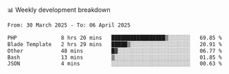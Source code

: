📊 Weekly development breakdown
<!--START_SECTION:waka-->

```txt
From: 30 March 2025 - To: 06 April 2025

PHP              8 hrs 20 mins   █████████████████▒░░░░░░░   69.85 %
Blade Template   2 hrs 29 mins   █████▒░░░░░░░░░░░░░░░░░░░   20.91 %
Other            48 mins         █▓░░░░░░░░░░░░░░░░░░░░░░░   06.77 %
Bash             13 mins         ▒░░░░░░░░░░░░░░░░░░░░░░░░   01.85 %
JSON             4 mins          ░░░░░░░░░░░░░░░░░░░░░░░░░   00.63 %
```

<!--END_SECTION:waka-->
